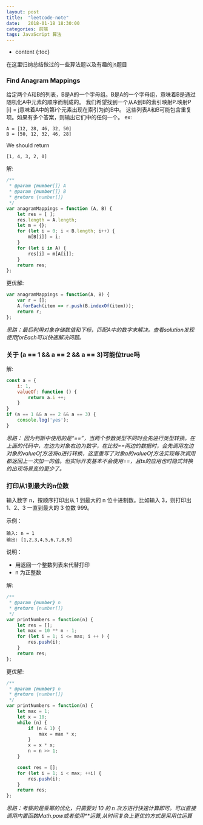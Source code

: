 ```yaml
---
layout: post
title:  "leetcode-note"
date:   2018-01-18 18:30:00
categories: 前端
tags: JavaScript 算法
---
```


* content
{:toc}

在这里归纳总结做过的一些算法题以及有趣的js题目




### Find Anagram Mappings

给定两个A和B的列表，B是A的一个字母组。B是A的一个字母组，意味着B是通过随机化A中元素的顺序而制成的。
我们希望找到一个从A到B的索引映射P.映射P [i] = j意味着A中的第i个元素出现在索引为j的B中。
这些列表A和B可能包含重复项。如果有多个答案，则输出它们中的任何一个。
ex: 
```
A = [12, 28, 46, 32, 50]
B = [50, 12, 32, 46, 28]
```
We should return
```
[1, 4, 3, 2, 0]
```
解:
```javascript
/**
 * @param {number[]} A
 * @param {number[]} B
 * @return {number[]}
 */
var anagramMappings = function (A, B) {
    let res = [ ];
    res.length = A.length;
    let m = {};
    for (let i = 0; i < B.length; i++) {
        m[B[i]] = i;
    }
    for (let i in A) {
        res[i] = m[A[i]];
    }
    return res;
};
```
更优解: 
```javascript
var anagramMappings = function(A, B) {
    var r = [];
    A.forEach(item => r.push(B.indexOf(item)));
    return r;
};
```
*思路：最后利用对象存储数值和下标，匹配A中的数字来解决。查看solution发现使用forEach可以快速解决问题。*

### 关于 (a == 1 && a == 2 && a == 3)可能位true吗

解:
```javascript
const a = {
    i: 1,
    valueOf: function () {
        return a.i ++;
    }
}
if (a == 1 && a == 2 && a == 3) {
    console.log('yes');
}
```
*思路： 因为判断中使用的是“==”，当两个参数类型不同时会先进行类型转换。在上面的代码中，左边为对象右边为数字，在比较==两边的数据时，会先调用左边对象的valueOf方法将a进行转换，这里重写了对象a的valueOf方法实现每次调用都返回上一次加一的值。但实际开发基本不会使用==，且ts的应用也时隐式转换的出现场景变的更少了。*

### 打印从1到最大的n位数

输入数字 n，按顺序打印出从 1 到最大的 n 位十进制数。比如输入 3，则打印出 1、2、3 一直到最大的 3 位数 999。

示例：
```
输入: n = 1
输出: [1,2,3,4,5,6,7,8,9]
```
说明：
* 用返回一个整数列表来代替打印
* n 为正整数

解:
```javascript
/**
 * @param {number} n
 * @return {number[]}
 */
var printNumbers = function(n) {
    let res = [];
    let max = 10 ** n - 1;
    for (let i = 1; i <= max; i ++ ) {
        res.push(i);
    }
    return res;
};
```
更优解:
```javascript
/**
 * @param {number} n
 * @return {number[]}
 */
var printNumbers = function(n) {
    let max = 1;
    let x = 10;
    while (n) {
        if (n & 1) {
            max = max * x;
        }
        x = x * x;
        n = n >> 1;
    }

    const res = [];
    for (let i = 1; i < max; ++i) {
        res.push(i);
    }
    return res;
};
```
*思路：考察的是乘幂的优化，只需要对 10 的 n 次方进行快速计算即可。可以直接调用内置函数Math.pow或者使用\*\*运算,从时间复杂上更优的方式是采用位运算*